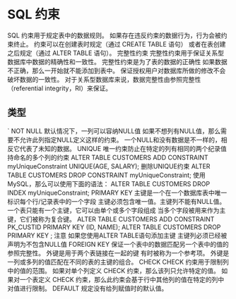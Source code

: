 # SQL 约束

SQL 约束用于规定表中的数据规则。
	如果存在违反约束的数据行为，行为会被约束终止。
约束可以在创建表时规定（通过 CREATE TABLE 语句）
	或者在表创建之后规定（通过 ALTER TABLE 语句）。
完整性约束
	完整性约束用于保证关系型数据库中数据的精确性和一致性。
		完整性约束是为了表的数据的正确性
			如果数据不正确，那么一开始就不能添加到表中。
		保证授权用户对数据库所做的修改不会破坏数据的一致性。
	对于关系型数据库来说，数据完整性由参照完整性（referential integrity，RI）来保证。

## 类型
`
NOT NULL 
	默认情况下，一列可以容纳NULL值
		如果不想列有NULL值，那么需要不允许此列指定NULL定义这样的约束。
	一个NULL和没有数据是不一样的，相反它代表了未知的数据。
UNIQUE
	唯一约束防止在特定的列有相同的两个纪录值
	持命名的多个列的约束
		ALTER TABLE CUSTOMERS ADD CONSTRAINT myUniqueConstraint UNIQUE(AGE, SALARY);
	删除UNIQUE约束
		ALTER TABLE CUSTOMERS DROP CONSTRAINT myUniqueConstraint;
	使用MySQL，那么可以使用下面的语法：
		ALTER TABLE CUSTOMERS DROP INDEX myUniqueConstraint;
PRIMARY KEY 
	主键是一个在一个数据库表中唯一标识每个行/记录表中的一个字段
		主键必须包含唯一值。主键列不能有NULL值。
	一个表只能有一个主键，它可以由单个或多个字段组成
		当多个字段被用来作为主键，它们被称为复合键。
	ALTER TABLE CUSTOMERS  ADD CONSTRAINT PK_CUSTID PRIMARY KEY (ID, NAME);
	ALTER TABLE CUSTOMERS DROP PRIMARY KEY ;
	注意
		如果您使用ALTER TABLE语句添加主键
			主键列必须已经被声明为不包含NULL值
FOREIGN KEY
	保证一个表中的数据匹配另一个表中的值的参照完整性。
	外键是用于两个表链接在一起的键
		有时被称为一个参考项。
	外键是一列或多列的值匹配在不同的表的主键的组合。
CHECK
	CHECK 约束用于限制列中的值的范围。
		如果对单个列定义 CHECK 约束，那么该列只允许特定的值。
		如果对一个表定义 CHECK 约束，那么此约束会基于行中其他列的值在特定的列中对值进行限制。
DEFAULT
	规定没有给列赋值时的默认值。
